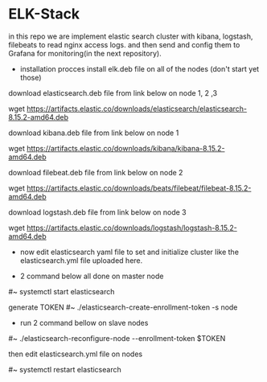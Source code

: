 # ELK-Stack
in this repo we are implement elastic search cluster with kibana, logstash, filebeats to read nginx access logs. and then send and config them to Grafana for monitoring(in the next repository).

- installation procces
install elk.deb file on all of the nodes (don't start yet those)

download elasticsearch.deb file from link below on node 1, 2 ,3

wget https://artifacts.elastic.co/downloads/elasticsearch/elasticsearch-8.15.2-amd64.deb

download kibana.deb file from link below on node 1

wget https://artifacts.elastic.co/downloads/kibana/kibana-8.15.2-amd64.deb

download filebeat.deb file from link below on node 2 

wget https://artifacts.elastic.co/downloads/beats/filebeat/filebeat-8.15.2-amd64.deb

download logstash.deb file from link below on node 3

wget https://artifacts.elastic.co/downloads/logstash/logstash-8.15.2-amd64.deb


- now edit elasticsearch yaml file to set and initialize cluster like the elasticsearch.yml file uploaded here.


- 2 command below all done on master node

#~ systemctl start elasticsearch

generate TOKEN  #~ ./elasticsearch-create-enrollment-token -s node

- run 2 command bellow on slave nodes

#~ ./elasticsearch-reconfigure-node --enrollment-token $TOKEN

then edit elasticsearch.yml file on nodes 

#~ systemctl restart elasticsearch
